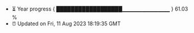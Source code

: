 - ⏳ Year progress { ██████████████████▁▁▁▁▁▁▁▁▁▁▁▁ } 61.03 %
- ⏰ Updated on Fri, 11 Aug 2023 18:19:35 GMT

